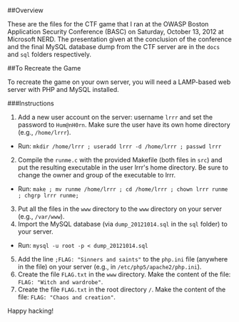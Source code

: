 ##Overview

These are the files for the CTF game that I ran at the OWASP Boston Application Security Conference (BASC) on Saturday, October 13, 2012 at Microsoft NERD.  The presentation given at the conclusion of the conference and the final MySQL database dump from the CTF server are in the `docs` and `sql` folders respectively.

##To Recreate the Game

To recreate the game on your own server, you will need a LAMP-based web server with PHP and MySQL installed.

###Instructions

1. Add a new user account on the server: username `lrrr` and set the password to `Hum@nH0rn`.  Make sure the user have its own home directory (e.g., `/home/lrrr`).
  * Run: `mkdir /home/lrrr ; useradd lrrr -d /home/lrrr ; passwd lrrr`
2. Compile the `runme.c` with the provided Makefile (both files in `src`) and put the resulting executable in the user lrrr's home directory.  Be sure to change the owner and group of the executable to lrrr.
  * Run: `make ; mv runme /home/lrrr ; cd /home/lrrr ; chown lrrr runme ; chgrp lrrr runme;`
3. Put all the files in the `www` directory to the `www` directory on your server (e.g., `/var/www`).
4. Import the MySQL database (via `dump_20121014.sql` in the `sql` folder) to your server.
  * Run: `mysql -u root -p < dump_20121014.sql`
5. Add the line `;FLAG: "Sinners and saints"` to the `php.ini` file (anywhere in the file) on your server (e.g., in `/etc/php5/apache2/php.ini`).
6. Create the file `FLAG.txt` in the `www` directory. Make the content of the file: `FLAG: "Witch and wardrobe"`.
7. Create the file `FLAG.txt` in the root directory `/`. Make the content of the file: `FLAG: "Chaos and creation"`.

Happy hacking!
